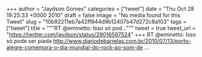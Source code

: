 
+++
author = "Jaydson Gomes"
categories = ["tweet"]
date = "Thu Oct 28 19:25:33 +0000 2010"
draft = false
image = "No media found for this Tweet"
slug = "10b92211eb7a42ff844d9b12407b47d272c8a103"
tags = ["tweet"]
title = """RT @eminetto: Isso só pod..."""
tweet = true
tweet_url = "https://twitter.com/jaydson/status/29016597524"
+++
RT @eminetto: Isso só pode ser piada http://www.diariodebarrelas.com.br/2010/07/13/porto-alegre-comemora-o-dia-mundial-do-rock-ao-som-de ...
